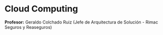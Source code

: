 # Cloud Computing

**Profesor:** Geraldo Colchado Ruiz (Jefe de Arquitectura de Solución - Rimac Seguros y Reaseguros)

